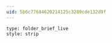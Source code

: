 ```yaml
---
uid: 5b6c77684620214125c3289cde132d9f
---
```




```ccard
type: folder_brief_live
style: strip
```

